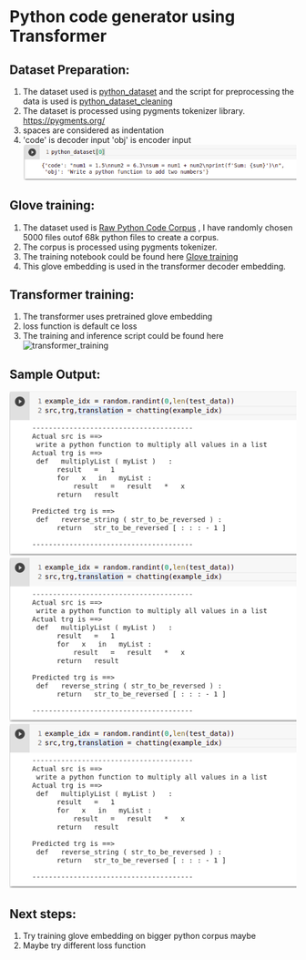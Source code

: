 # Python code generator using Transformer

## Dataset Preparation:
1. The dataset used is [python_dataset](https://github.com/trinanjan12/Trinanjan_END_NLP_Program/tree/main/session_14/dataset) and the script for preprocessing the data is used is [python_dataset_cleaning](https://github.com/trinanjan12/Trinanjan_END_NLP_Program/tree/main/session_14/dataset_preprocessing)
2. The dataset is processed using pygments tokenizer library. https://pygments.org/
3. spaces are considered as indentation
4. 'code' is decoder input 'obj' is encoder input![dataset_example](images/python_dataset.png)


## Glove training:
1. The dataset used is [Raw Python Code Corpus](https://figshare.com/articles/dataset/Raw_Python_Code_Corpus/11777217) , I have randomly chosen 5000 files outof 68k python files to create a corpus.
2. The corpus is processed using pygments tokenizer.
3. The training notebook could be found here [Glove training](https://figshare.com/articles/dataset/Raw_Python_Code_Corpus/11777217)
4. This glove embedding is used in the transformer decoder embedding.


## Transformer training:
1. The transformer uses pretrained glove embedding
2. loss function is default ce loss
3. The training and inference script could be found here ![transformer_training](https://github.com/trinanjan12/Trinanjan_END_NLP_Program/blob/main/session_14/trainsformer_training.ipynb)

## Sample Output:
![test1](images/test1.png)
![test2](images/test1.png)
![test3](images/test1.png)

## Next steps:
1. Try training glove embedding on bigger python corpus maybe
2. Maybe try different loss function
